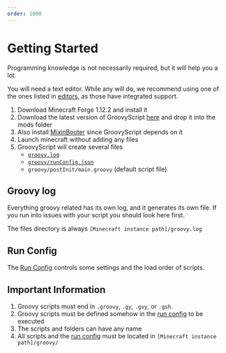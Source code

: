 ```yaml
---
order: 1000
---
```


# Getting Started

Programming knowledge is not necessarily required, but it will help you a lot.

You will need a text editor.
While any will do, we recommend using one of the ones listed in [editors](./editors.md), as those have integrated support.

1. Download Minecraft Forge 1.12.2 and install it
2. Download the latest version of GroovyScript [here](https://www.curseforge.com/minecraft/mc-mods/groovyscript/files)
   and drop it into the mods folder
3. Also install [MixinBooter](https://www.curseforge.com/minecraft/mc-mods/mixin-booter/files) since GroovyScript
   depends on it
4. Launch minecraft without adding any files
5. GroovyScript will create several files
    - [`groovy.log`](#groovy-log)
    - [`groovy/runConfig.json`](./run_config.md)
    - `groovy/postInit/main.groovy` (default script file)

## Groovy log

Everything groovy related has its own log, and it generates its own file. If you run into issues with your script you
should look here first.

The files directory is always `[Minecraft instance path]/groovy.log`

## Run Config

The [Run Config](./run_config.md) controls some settings and the load order of scripts.

## Important Information

1. Groovy scripts must end in `.groovy`, `.gy`, `.gvy`, or `.gsh`.
2. Groovy scripts must be defined somehow in the [run config](./run_config.md) to be executed
3. The scripts and folders can have any name
4. All scripts and the [run config](./run_config.md) must be located in `[Minecraft instance path]/groovy/`
